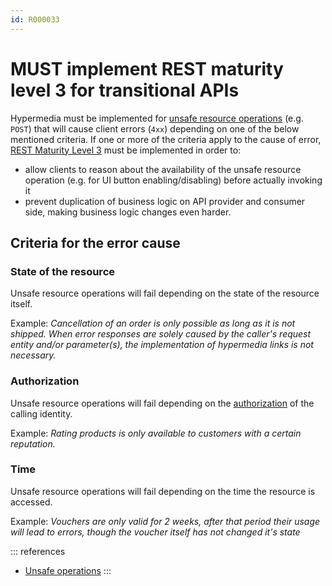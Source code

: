 ```yaml
---
id: R000033
---
```


# MUST implement REST maturity level 3 for transitional APIs

Hypermedia must be implemented for [unsafe resource operations](@guidelines/R000008) (e.g. `POST`) that will cause client errors (`4xx`) depending on one of the below mentioned criteria. If one or more of the criteria apply to the cause of error, [REST Maturity Level 3](https://martinfowler.com/articles/richardsonMaturityModel.html#level3) must be implemented in order to:

- allow clients to reason about the availability of the unsafe resource operation (e.g. for UI button enabling/disabling) before actually invoking it
- prevent duplication of business logic on API provider and consumer side, making business logic changes even harder.

## Criteria for the error cause

### State of the resource

Unsafe resource operations will fail depending on the state of the resource itself.

Example: _Cancellation of an order is only possible as long as it is not shipped.
When error responses are solely caused by the caller's request entity and/or parameter(s), the implementation of hypermedia links is not necessary._

### Authorization

Unsafe resource operations will fail depending on the [authorization](../../005_Authorization/index.md) of the calling identity.

Example: _Rating products is only available to customers with a certain reputation._

### Time

Unsafe resource operations will fail depending on the time the resource is accessed.

Example: _Vouchers are only valid for 2 weeks, after that period their usage will lead to errors, though the voucher itself has not changed it's state_

::: references

- [Unsafe operations](https://datatracker.ietf.org/doc/html/rfc7231#section-4.2.1)
  :::

